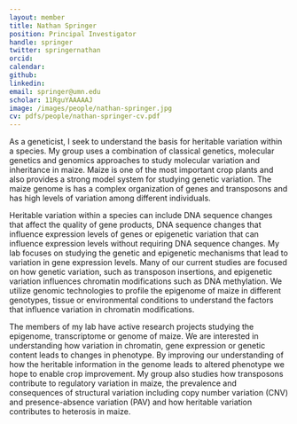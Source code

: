 ```yaml
---
layout: member
title: Nathan Springer
position: Principal Investigator
handle: springer
twitter: springernathan
orcid: 
calendar:
github:
linkedin:
email: springer@umn.edu
scholar: 11RguYAAAAAJ
image: /images/people/nathan-springer.jpg
cv: pdfs/people/nathan-springer-cv.pdf
---
```


As a geneticist, I seek to understand the basis for heritable variation within a species. My group uses a combination of classical genetics, molecular genetics and genomics approaches to study molecular variation and inheritance in maize. Maize is one of the most important crop plants and also provides a strong model system for studying genetic variation. The maize genome is has a complex organization of genes and transposons and has high levels of variation among different individuals.

Heritable variation within a species can include DNA sequence changes that affect the quality of gene products, DNA sequence changes that influence expression levels of genes or epigenetic variation that can influence expression levels without requiring DNA sequence changes. My lab focuses on studying the genetic and epigenetic mechanisms that lead to variation in gene expression levels. Many of our current studies are focused on how genetic variation, such as transposon insertions, and epigenetic variation influences chromatin modifications such as DNA methylation. We utilize genomic technologies to profile the epigenome of maize in different genotypes, tissue or environmental conditions to understand the factors that influence variation in chromatin modifications.

The members of my lab have active research projects studying the epigenome, transcriptome or genome of maize. We are interested in understanding how variation in chromatin, gene expression or genetic content leads to changes in phenotype. By improving our understanding of how the heritable information in the genome leads to altered phenotype we hope to enable crop improvement. My group also studies how transposons contribute to regulatory variation in maize, the prevalence and consequences of structural variation including copy number variation (CNV) and presence-absence variation (PAV) and how heritable variation contributes to heterosis in maize.
